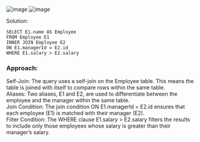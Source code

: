 ![image](https://github.com/user-attachments/assets/3f97c9ca-4841-44d4-b060-b20d417387ab)
![image](https://github.com/user-attachments/assets/d2efb195-0086-4aff-8062-6ff80079216b)

Solution:
```
SELECT E1.name AS Employee
FROM Employee E1
INNER JOIN Employee E2
ON E1.managerId = E2.id
WHERE E1.salary > E2.salary
```

### Approach:

Self-Join: The query uses a self-join on the Employee table. This means the table is joined with itself to compare rows within the same table.
<br>Aliases: Two aliases, E1 and E2, are used to differentiate between the employee and the manager within the same table.
<br>Join Condition: The join condition ON E1.managerId = E2.id ensures that each employee (E1) is matched with their manager (E2).
<br>Filter Condition: The WHERE clause E1.salary > E2.salary filters the results to include only those employees whose salary is greater than their manager’s salary.
